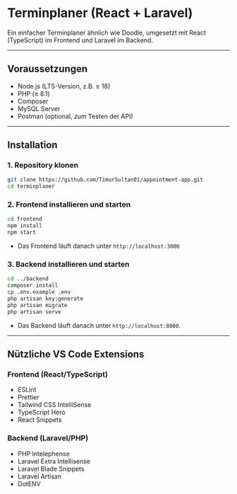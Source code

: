 # Terminplaner (React + Laravel)

Ein einfacher Terminplaner ähnlich wie Doodle, umgesetzt mit React (TypeScript) im Frontend und Laravel im Backend.

---

## Voraussetzungen
  
- Node.js (LTS-Version, z.B. ≥ 18)
- PHP (≥ 8.1)  
- Composer  
- MySQL Server    
- Postman (optional, zum Testen der API)

---

## Installation

### 1. Repository klonen

```bash
git clone https://github.com/TimurSultan01/appointment-app.git
cd terminplaner
```

### 2. Frontend installieren und starten

```bash
cd frontend
npm install
npm start
```

- Das Frontend läuft danach unter `http://localhost:3000`

### 3. Backend installieren und starten

```bash
cd ../backend
composer install
cp .env.example .env
php artisan key:generate
php artisan migrate
php artisan serve
```

- Das Backend läuft danach unter `http://localhost:8000`.

---

## Nützliche VS Code Extensions

### Frontend (React/TypeScript)

- ESLint  
- Prettier  
- Tailwind CSS IntelliSense  
- TypeScript Hero  
- React Snippets  

### Backend (Laravel/PHP)

- PHP Intelephense  
- Laravel Extra Intellisense  
- Laravel Blade Snippets  
- Laravel Artisan  
- DotENV  
